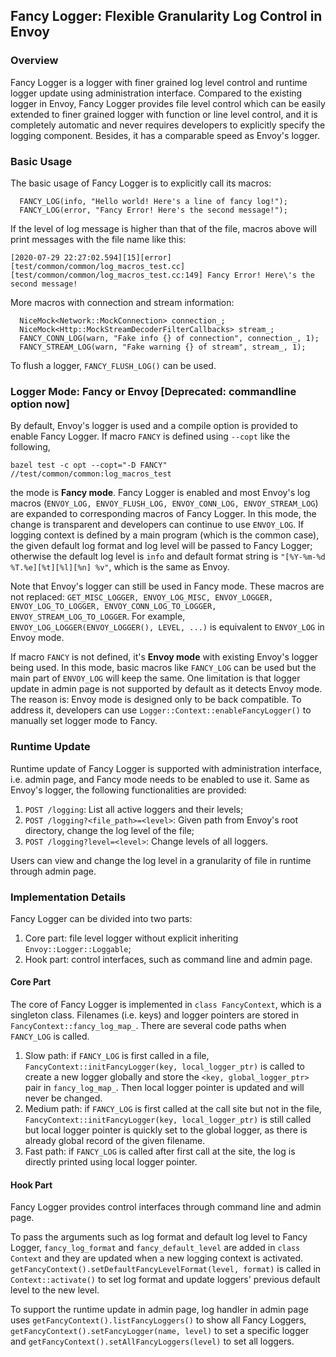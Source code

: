 ## Fancy Logger: Flexible Granularity Log Control in Envoy

### Overview
Fancy Logger is a logger with finer grained log level control and runtime logger update using administration interface. Compared to the existing logger in Envoy, Fancy Logger provides file level control which can be easily extended to finer grained logger with function or line level control, and it is completely automatic and never requires developers to explicitly specify the logging component. Besides, it has a comparable speed as Envoy's logger. 

### Basic Usage
The basic usage of Fancy Logger is to explicitly call its macros:
```
  FANCY_LOG(info, "Hello world! Here's a line of fancy log!");
  FANCY_LOG(error, "Fancy Error! Here's the second message!");
```
If the level of log message is higher than that of the file, macros above will print messages with the file name like this:
```
[2020-07-29 22:27:02.594][15][error][test/common/common/log_macros_test.cc] [test/common/common/log_macros_test.cc:149] Fancy Error! Here\'s the second message!
```
More macros with connection and stream information:
```
  NiceMock<Network::MockConnection> connection_;
  NiceMock<Http::MockStreamDecoderFilterCallbacks> stream_;
  FANCY_CONN_LOG(warn, "Fake info {} of connection", connection_, 1);
  FANCY_STREAM_LOG(warn, "Fake warning {} of stream", stream_, 1);
```
To flush a logger, `FANCY_FLUSH_LOG()` can be used. 

### Logger Mode: Fancy or Envoy [Deprecated: commandline option now]
By default, Envoy's logger is used and a compile option is provided to enable Fancy Logger. If macro `FANCY` is defined using `--copt` like the following,
```
bazel test -c opt --copt="-D FANCY" //test/common/common:log_macros_test
```
the mode is **Fancy mode**. Fancy Logger is enabled and most Envoy's log macros (`ENVOY_LOG, ENVOY_FLUSH_LOG, ENVOY_CONN_LOG, ENVOY_STREAM_LOG`) are expanded to corresponding macros of Fancy Logger. In this mode, the change is transparent and developers can continue to use `ENVOY_LOG`. If logging context is defined by a main program (which is the common case), the given default log format and log level will be passed to Fancy Logger; otherwise the default log level is `info` and default format string is `"[%Y-%m-%d %T.%e][%t][%l][%n] %v"`, which is the same as Envoy. 

Note that Envoy's logger can still be used in Fancy mode. These macros are not replaced: `GET_MISC_LOGGER, ENVOY_LOG_MISC, ENVOY_LOGGER, ENVOY_LOG_TO_LOGGER, ENVOY_CONN_LOG_TO_LOGGER, ENVOY_STREAM_LOG_TO_LOGGER`. For example, `ENVOY_LOG_LOGGER(ENVOY_LOGGER(), LEVEL, ...)` is equivalent to `ENVOY_LOG` in Envoy mode. 

If macro `FANCY` is not defined, it's **Envoy mode** with existing Envoy's logger being used. In this mode, basic macros like `FANCY_LOG` can be used but the main part of `ENVOY_LOG` will keep the same. One limitation is that logger update in admin page is not supported by default as it detects Envoy mode. The reason is: Envoy mode is designed only to be back compatible. To address it, developers can use `Logger::Context::enableFancyLogger()` to manually set logger mode to Fancy.

### Runtime Update
Runtime update of Fancy Logger is supported with administration interface, i.e. admin page, and Fancy mode needs to be enabled to use it. Same as Envoy's logger, the following functionalities are provided:

1. `POST /logging`: List all active loggers and their levels;
2. `POST /logging?<file_path>=<level>`: Given path from Envoy's root directory, change the log level of the file;
3. `POST /logging?level=<level>`: Change levels of all loggers.

Users can view and change the log level in a granularity of file in runtime through admin page.

### Implementation Details
Fancy Logger can be divided into two parts: 
1. Core part: file level logger without explicit inheriting `Envoy::Logger::Loggable`;
2. Hook part: control interfaces, such as command line and admin page. 

#### Core Part
The core of Fancy Logger is implemented in `class FancyContext`, which is a singleton class. Filenames (i.e. keys) and logger pointers are stored in `FancyContext::fancy_log_map_`. There are several code paths when `FANCY_LOG` is called.

1. Slow path: if `FANCY_LOG` is first called in a file, `FancyContext::initFancyLogger(key, local_logger_ptr)` is called to create a new logger globally and store the `<key, global_logger_ptr>` pair in `fancy_log_map_`. Then local logger pointer is updated and will never be changed. 
2. Medium path: if `FANCY_LOG` is first called at the call site but not in the file, `FancyContext::initFancyLogger(key, local_logger_ptr)` is still called but local logger pointer is quickly set to the global logger, as there is already global record of the given filename.
3. Fast path: if `FANCY_LOG` is called after first call at the site, the log is directly printed using local logger pointer.

#### Hook Part
Fancy Logger provides control interfaces through command line and admin page. 

To pass the arguments such as log format and default log level to Fancy Logger, `fancy_log_format` and `fancy_default_level` are added in `class Context` and they are updated when a new logging context is activated. `getFancyContext().setDefaultFancyLevelFormat(level, format)` is called in `Context::activate()` to set log format and update loggers' previous default level to the new level. 

To support the runtime update in admin page, log handler in admin page uses `getFancyContext().listFancyLoggers()` to show all Fancy Loggers, `getFancyContext().setFancyLogger(name, level)` to set a specific logger and `getFancyContext().setAllFancyLoggers(level)` to set all loggers.

